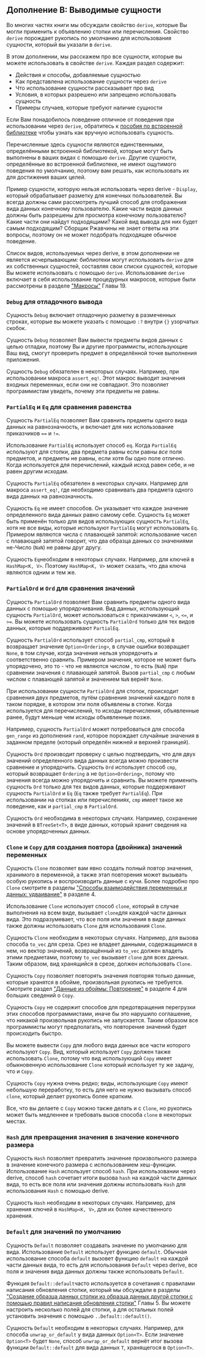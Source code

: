 ## Дополнение В: Выводимые сущности

Во многих частях книги мы обсуждали свойство `derive`, которые Вы могли применить к объявлению стопки или перечисления. Свойство `derive` порождает рукопись по умолчанию для использования сущности, который вы указали в  `derive`.

В этом дополнении, мы расскажем про все сущности, которые вы можете использовать в свойстве `derive`. Каждая раздел содержит:

- Действия и способы, добавляемые сущностью
- Как представлена использование сущности через `derive`
- Что использование сущности рассказывает про вид
- Условия, в которых разрешено или запрещено использовать сущность
- Примеры случаев, которые требуют наличие сущности

Если Вам понадобилось поведение отличное от поведения при использовании через `derive`, обратитесь к [пособия по встроенной библиотеке](../std/index.html)<!-- ignore --> чтобы узнать как вручную использовать сущность.

Перечисленные здесь сущности являются единственными, определёнными встроенной библиотекой, которые могут быть выполнены в ваших видах с помощью `derive`. Другие сущности, определённые во встроенной библиотеке, не имеют ощутимого поведения по умолчанию, поэтому вам решать, как использовать их для достижения ваших целей.

Пример сущности, которую нельзя использовать через derive - `Display`, который обрабатывает разметку для конечных пользователей. Вы всегда должны сами рассмотреть лучший способ для отображения вида данных конечному пользователю. Какие части видов данных должны быть разрешены для просмотра конечному пользователю? Какие части они найдут подходящими? Какой вид вывода для них будет самым подходящим? Сборщик Ржавчины не знает ответы на эти вопросы, поэтому он не может подобрать подходящее обычное поведение.

Список видов, используемых через derive, в этом дополнении не является исчерпывающим: библиотеки могут использовать `derive` для их собственных сущностей, составляя свои списки сущностей, которые Вы можете использовать с помощью `derive`. Использование `derive` включает в себя использование процедурных макросов, которые были рассмотрены в разделе ["Макросы"]<!--  --> Главы 19.

### `Debug` для отладочного вывода

Сущность `Debug` включает отладочную разметку в размеченных строках, которые вы можете указать с помощью `:?` внутри `{}` узорчатых скобок.

Сущность `Debug` позволяет Вам вывести предметы видов данных с целью отладки, поэтому Вы и другие программисты, использующие Ваш вид, смогут проверить предмет в определённой точке выполнения приложения.

Сущность `Debug` обязателен в некоторых случаях. Например, при использовании макроса `assert_eq!`. Этот макрос выводит значения входных переменных, если они не совпадают. Это позволяет программистам увидеть, почему эти предметы не равны.

### `PartialEq` и `Eq` для сравнения равенства

Сущность `PartialEq` позволяет Вам сравнить предметы одного вида данных на равнозначность, и включает для них использование приказчиков `==` и `!=`.

Использование `PartialEq` использует способ `eq`. Когда `PartialEq` используют для стопки, два предмета равны если равны *все* поля предметов, и предметы не равны, если хотя бы одно поле отлично. Когда используется для перечислений, каждый исход равен себе, и не равен другим исходам.

Сущность `PartialEq` обязателен в некоторых случаях. Например для макроса `assert_eq!`, где необходимо сравнивать два предмета одного вида данных на равнозначность.

Сущность `Eq` не имеет способов. Он указывает что каждое значение определенного вида данных равно самому себе. Сущность `Eq` может быть применён только для видов использующих сущность `PartialEq`, хотя не все виды, которые используют `PartialEq` могут использовать `Eq`. Примером являются числа с плавающей запятой: использование чисел с плавающей запятой говорит, что два образца данных со значениями не-Число (`NaN`) не равны друг другу.

Сущность `Eq`необходим в некоторых случаях. Например, для ключей в `HashMap<K, V>`. Поэтому `HashMap<K, V>` может сказать, что два ключа являются одним и тем же.

### `PartialOrd` и `Ord` для сравнения значений

Сущность `PartialOrd` позволяет Вам сравнить предметы одного вида данных с помощью упорядочивания. Вид данных, использующий сущность `PartialOrd`, может использоваться с приказчиками `<`, `>`, `<=`, и `>=`. Вы можете использовать сущность `PartialOrd` только для тех видов данных, которые поддерживают `PartialEq`.

Сущность `PartialOrd` использует способ `partial_cmp`, который в возвращает значение `Option<Ordering>`, в случае ошибки возвращает `None`, в том случае, когда значения нельзя упорядочить и соответственно сравнить. Примером значения, которое не может быть упорядочено, это то - что не являются числом , то есть (`NaN`) при сравнении значения с плавающей запятой. Вызов `partial_cmp` с любым числом с плавающей запятой и значением `NaN` вернёт `None`.

При использовании сущности `PartialOrd` для стопок, происходит сравнения двух предметов, путём сравнения значений каждого поля в таком порядке, в котором эти поля объявлены в стопке. Когда используется для перечислений, то исходы перечисления, объявленные ранее, будут меньше чем исходы объявленные позже.

Например, сущность `PartialOrd` может потребоваться для способа `gen_range` из дополнения `rand`, которое порождает случайные значения в заданном пределе (который определён нижней и верхней границей).

Сущность `Ord` производит проверку с целью подтвердить, что для двух значений определенного вида данных всегда можно произвести сравнение и упорядочить. Сущность `Ord` использует способ `cmp`, который возвращает `Ordering` а не `Option<Ordering>`, потому что значения всегда можно упорядочить и сравнить. Вы можете применить сущность  `Ord` только для тех видов данных, которые поддерживают сущность `PartialOrd` и `Eq` (`Eq` также требует `PartialEq`). При использовании на стопках или перечислениях, `cmp` имеет такое же поведение, как и `partial_cmp` в `PartialOrd`.

Сущность `Ord` необходима в некоторых случаях. Например, сохранение значений в `BTreeSet<T>`, в виде данных, который хранит сведения на основе упорядоченных данных.

### `Clone` и `Copy` для создания повтора (двойника) значений переменных

Сущность `Clone` позволяет вам явно создать полный повтор значения, хранимого в переменной, а также этап повторения может вызывать особую рукопись и воспроизводить данные с кучи. Более подробно про `Clone` смотрите в разделы ["Способы взаимодействия переменных и данных: удваивание"](ch04-01-what-is-ownership.html#ways-variables-and-data-interact-clone) в разделе 4.

Использование `Clone` использует способ `clone`, который в случае выполнения на всем виде, вызывает `clone`для каждой части данных вида. Это подразумевает, что все поля или значения в виде данных также должны использовать `Clone` для использования `Clone`.

Сущность `Clone` необходим в некоторых случаях. Например, для вызова способа `to_vec` для среза. Срез не владеет данными, содержащимися в нем, но вектор значений, возвращённый из `to_vec` должен владеть этими предметами, поэтому `to_vec` вызывает `clone` для всех данных. Таким образом, вид хранящийся в срезе, должен использовать `Clone`.

Сущность `Copy` позволяет повторять значения повторяя только данные, которые хранятся в обойме, произвольная рукопись не требуется. Смотрите раздел ["Данные из обоймы: Повторение"](ch04-01-what-is-ownership.html#stack-only-data-copy)<!-- ignore --> в разделе 4 для больших сведений о `Copy`.

Сущность `Copy` не содержит способов для предотвращения перегрузки этих способов программистами, иначе бы это нарушило соглашение, что никакой произвольная рукопись не запускается. Таким образом все программисты могут предполагать, что повторение значений будет происходить быстро.

Вы можете вывести `Copy` для любого вида данных все части которого используют `Copy`. Вид, который использует `Copy` должен также использовать `Clone`, потому что вид использующий `Copy` имеет обыкновенную использование `Clone` который использует ту же задачу, что и `Copy`.

Сущность `Copy` нужна очень редко; виды, использующие `Copy` имеют небольшую переработку, то есть для него не нужно вызывать способ `clone`, который делает рукопись более кратким.

Все, что вы делаете с `Copy` можно также делать и с `Clone`, но рукопись может быть медленнее и требовать вызов способа `clone` в некоторых местах.

### `Hash` для превращения значения в значение конечного размера

Сущность `Hash` позволяет превратить значение произвольного размера в значение конечного размера с использованием хеш-функции. Использование `Hash` использует способ `hash`. При использовании через derive, способ `hash` сочетает итоги вызова `hash` на каждой части данных вида, то есть все поля или значения должны использовать `Hash` для использования `Hash` с помощью derive.

Сущность `Hash` необходим в некоторых случаях. Например, для хранения ключей в `HashMap<K, V>`, для их более качественного хранения.

### `Default` для значений по умолчанию

Сущность `Default` позволяет создавать значение по умолчанию для вида. Использование `Default` использует функцию `default`. Обычная использование способа `default` вызовет функцию `default` на каждой части данных вида, то есть для использования `Default` через derive, все поля и значения вида данных должны также использовать `Default`.

Функция `Default::default`часто используется в сочетания с правилами написания обновления стопки, который мы обсуждали в разделы ["Создание образца данных стопки из образца данных другой стопки с помощью правил написания обновления стопки"](ch05-01-defining-structs.html#creating-instances-from-other-instances-with-struct-update-syntax)<!-- ignore --> Главы 5. Вы можете настроить несколько полей для стопки, а для остальных полей установить значения с помощью <code>..Default::default()</code>.

Сущность `Default` необходим в некоторых случаях. Например, для способа `unwrap_or_default` у вида данных `Option<T>`. Если значение `Option<T>` будет `None`, способ `unwrap_or_default` вернёт итог вызова функции `Default::default` для вида данных `T`, хранящегося в `Option<T>`.


["Макросы"]: ch19-06-macros.html#macros